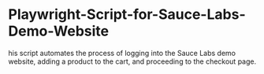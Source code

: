 # Playwright-Script-for-Sauce-Labs-Demo-Website
his script automates the process of logging into the Sauce Labs demo website, adding a product to the cart, and proceeding to the checkout page.
